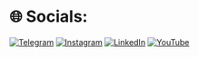 # 🌐 Socials:
[![Telegram](https://img.shields.io/badge/Telegram-2CA5E0?logo=telegram&logoColor=white)](https://t.me/jasurcodes) 
[![Instagram](https://img.shields.io/badge/Instagram-%23E4405F.svg?logo=Instagram&logoColor=white)](https://www.instagram.com/jasur.coder) 
[![LinkedIn](https://img.shields.io/badge/LinkedIn-%230077B5.svg?logo=linkedin&logoColor=white)](https://www.linkedin.com/in/jasurumarov) 
[![YouTube](https://img.shields.io/badge/YouTube-%23FF0000.svg?logo=YouTube&logoColor=white)](https://www.youtube.com/@JasurCoder)
